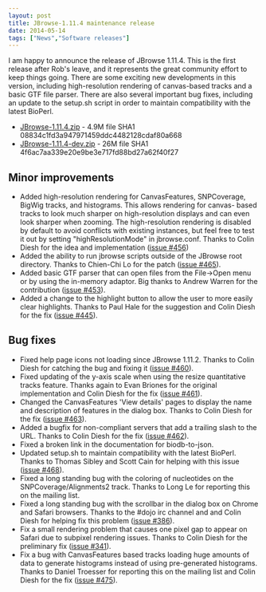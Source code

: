 ```yaml
---
layout: post
title: JBrowse-1.11.4 maintenance release
date: 2014-05-14
tags: ["News","Software releases"]
---
```


I am happy to announce the release of JBrowse 1.11.4. This is the first release after Rob's leave, and it represents the great community effort to keep things going. There are some exciting new developments in this version, including high-resolution rendering of canvas-based tracks and a basic GTF file parser. There are also several important bug fixes, including an update to the setup.sh script in order to maintain compatibility with the latest BioPerl.

*   [JBrowse-1.11.4.zip](http://jbrowse.org/releases/JBrowse-1.11.4.zip) - 4.9M
file SHA1 08834c1fd3a947971459ddc4482128cdaf80a668
*   [JBrowse-1.11.4-dev.zip](http://jbrowse.org/releases/JBrowse-1.11.4-dev.zip) - 26M
file SHA1 4f6ac7aa339e20e9be3e717fd88bd27a62f40f27

## Minor improvements

*   Added high-resolution rendering for CanvasFeatures, SNPCoverage, BigWig tracks, and histograms. This allows rendering for canvas- based tracks to look much sharper on high-resolution displays and can even look sharper when zooming. The high-resolution rendering is disabled by default to avoid conflicts with existing instances, but feel free to test it out by setting "highResolutionMode" in jbrowse.conf. Thanks to Colin Diesh for the idea and implementation ([issue #456](https://github.com/gmod/jbrowse/issues/456))
*   Added the ability to run jbrowse scripts outside of the JBrowse root directory. Thanks to Chien-Chi Lo for the patch ([issue #465](https://github.com/gmod/jbrowse/issues/465)).
*   Added basic GTF parser that can open files from the File->Open menu or by using the in-memory adaptor. Big thanks to Andrew Warren for the contribution ([issue #453](https://github.com/gmod/jbrowse/issues/453)).
*   Added a change to the highlight button to allow the user to more easily clear highlights. Thanks to Paul Hale for the suggestion and Colin Diesh for the fix ([issue #445](https://github.com/gmod/jbrowse/issues/445)).

## Bug fixes

*   Fixed help page icons not loading since JBrowse 1.11.2. Thanks to Colin Diesh for catching the bug and fixing it ([issue #460](https://github.com/gmod/jbrowse/issues/460)).
*   Fixed updating of the y-axis scale when using the resize quantitative tracks feature. Thanks again to Evan Briones for the original implementation and Colin Diesh for the fix ([issue #461](https://github.com/gmod/jbrowse/issues/461)).
*   Changed the CanvasFeatures 'View details' pages to display the name and description of features in the dialog box. Thanks to Colin Diesh for the fix ([issue #463](https://github.com/gmod/jbrowse/issues/463)).
*   Added a bugfix for non-compliant servers that add a trailing slash to the URL. Thanks to Colin Diesh for the fix ([issue #462](https://github.com/gmod/jbrowse/issues/462)).
*   Fixed a broken link in the documentation for biodb-to-json.
*   Updated setup.sh to maintain compatibility with the latest BioPerl. Thanks to Thomas Sibley and Scott Cain for helping with this issue ([issue #468](https://github.com/gmod/jbrowse/issues/468)).
*   Fixed a long standing bug with the coloring of nucleotides on the SNPCoverage/Alignments2 track. Thanks to Long Le for reporting this on the mailing list.
*   Fixed a long standing bug with the scrollbar in the dialog box on Chrome and Safari browsers. Thanks to the #dojo irc channel and and Colin Diesh for helping fix this problem ([issue #386](https://github.com/gmod/jbrowse/issues/386)).
*   Fix a small rendering problem that causes one pixel gap to appear on Safari due to subpixel rendering issues. Thanks to Colin Diesh for the preliminary fix ([issue #341](https://github.com/gmod/jbrowse/issues/341)).
*   Fix a bug with CanvasFeatures based tracks loading huge amounts of data to generate histograms instead of using pre-generated histograms. Thanks to Daniel Troesser for reporting this on the mailing list and Colin Diesh for the fix ([issue #475](https://github.com/gmod/jbrowse/issues/475)).
&nbsp;
